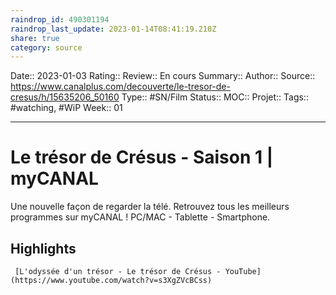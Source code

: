```yaml
---
raindrop_id: 490301194
raindrop_last_update: 2023-01-14T08:41:19.210Z
share: true
category: source
---
```


Date:: 2023-01-03
Rating::
Review:: En cours
Summary:: 
Author::
Source:: https://www.canalplus.com/decouverte/le-tresor-de-cresus/h/15635206_50160
Type:: #SN/Film 
Status:: 
MOC::
Projet:: 
Tags:: #watching, #WiP
Week:: 01

***
# Le trésor de Crésus - Saison 1 | myCANAL

Une nouvelle façon de regarder la télé. Retrouvez tous les meilleurs programmes sur myCANAL ! PC/MAC - Tablette - Smartphone.

## Highlights

```timestamp-url 
 [L'odyssée d'un trésor - Le trésor de Crésus - YouTube](https://www.youtube.com/watch?v=s3XgZVcBCss)
 ```

